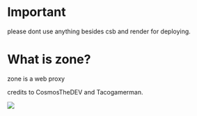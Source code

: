 # Important
please dont use anything besides csb and render for deploying.

# What is zone?
zone is a web proxy

credits to CosmosTheDEV and Tacogamerman. 

<img src="https://lanyard.kyrie25.me/api/902599875097657424?theme=dark&bg=232023&waveColor=880808&waveSpotifyColor=:880808&gradient=880808-880808-880808&imgStyle=circle&idleMessage=probably%20at%20school" />
